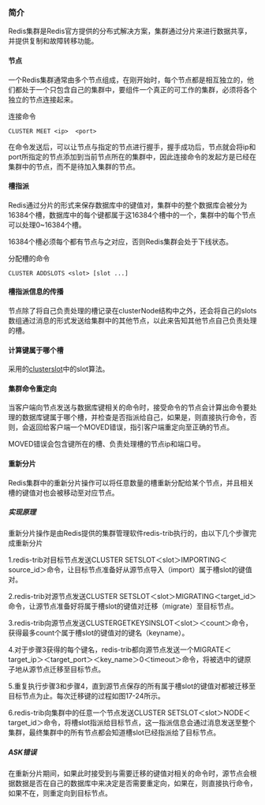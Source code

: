 ### 简介

Redis集群是Redis官方提供的分布式解决方案，集群通过分片来进行数据共享，并提供复制和故障转移功能。

#### 节点

一个Redis集群通常由多个节点组成，在刚开始时，每个节点都是相互独立的，他们都处于一个只包含自己的集群中，要组件一个真正的可工作的集群，必须将各个独立的节点连接起来。

连接命令

`CLUSTER MEET <ip>  <port>`

在命令发送后，可以让节点与指定的节点进行握手，握手成功后，节点就会将ip和port所指定的节点添加到当前节点所在的集群中，因此连接命令的发起方是已经在集群中的节点，而不是待加入集群的节点。

#### 槽指派

Redis通过分片的形式来保存数据库中的键值对，集群中的整个数据库会被分为16384个槽，数据库中的每个键都属于这16384个槽中的一个，集群中的每个节点可以处理0~16384个槽。

16384个槽必须每个都有节点与之对应，否则Redis集群会处于下线状态。

分配槽的命令

`CLUSTER ADDSLOTS <slot> [slot ...]`

#### 槽指派信息的传播

节点除了将自己负责处理的槽记录在clusterNode结构中之外，还会将自己的slots数组通过消息的形式发送给集群中的其他节点，以此来告知其他节点自己负责处理的槽。



#### 计算键属于哪个槽

采用的[clusterslot](./2021-05-31-clusterslot.md)中的slot算法。

#### 集群命令重定向

当客户端向节点发送与数据库键相关的命令时，接受命令的节点会计算出命令要处理的数据库键属于哪个槽，并检查是否指派给自己，如果是，则直接执行命令，否则，会返回给客户端一个MOVED错误，指引客户端重定向至正确的节点。

MOVED错误会包含键所在的槽、负责处理槽的节点ip和端口号。



#### 重新分片

Redis集群中的重新分片操作可以将任意数量的槽重新分配给某个节点，并且相关槽的键值对也会被移动至对应节点。

##### 实现原理

重新分片操作是由Redis提供的集群管理软件redis-trib执行的，由以下几个步骤完成重新分片

1.redis-trib对目标节点发送CLUSTER SETSLOT＜slot＞IMPORTING＜source_id＞命令，让目标节点准备好从源节点导入（import）属于槽slot的键值对。

2.redis-trib对源节点发送CLUSTER SETSLOT＜slot＞MIGRATING＜target_id＞命令，让源节点准备好将属于槽slot的键值对迁移（migrate）至目标节点。

3.redis-trib向源节点发送CLUSTERGETKEYSINSLOT＜slot＞＜count＞命令，获得最多count个属于槽slot的键值对的键名（keyname）。

4.对于步骤3获得的每个键名，redis-trib都向源节点发送一个MIGRATE＜target_ip＞＜target_port＞＜key_name＞0＜timeout＞命令，将被选中的键原子地从源节点迁移至目标节点。

5.重复执行步骤3和步骤4，直到源节点保存的所有属于槽slot的键值对都被迁移至目标节点为止。每次迁移键的过程如图17-24所示。

6.redis-trib向集群中的任意一个节点发送CLUSTER SETSLOT＜slot＞NODE＜target_id＞命令，将槽slot指派给目标节点，这一指派信息会通过消息发送至整个集群，最终集群中的所有节点都会知道槽slot已经指派给了目标节点。



##### ASK错误

在重新分片期间，如果此时接受到与需要迁移的键值对相关的命令时，源节点会根据数据是否在自己的数据库中来决定是否需要重定向，如果在，则直接执行命令，如果不在，则重定向到目标节点。

